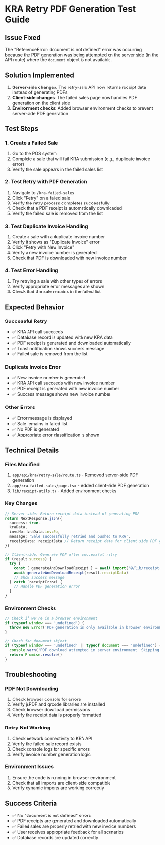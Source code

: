 # KRA Retry PDF Generation Test Guide

## Issue Fixed
The "ReferenceError: document is not defined" error was occurring because the PDF generation was being attempted on the server side (in the API route) where the `document` object is not available.

## Solution Implemented
1. **Server-side changes**: The retry-sale API now returns receipt data instead of generating PDFs
2. **Client-side changes**: The failed sales page now handles PDF generation on the client side
3. **Environment checks**: Added browser environment checks to prevent server-side PDF generation

## Test Steps

### 1. Create a Failed Sale
1. Go to the POS system
2. Complete a sale that will fail KRA submission (e.g., duplicate invoice error)
3. Verify the sale appears in the failed sales list

### 2. Test Retry with PDF Generation
1. Navigate to `/kra-failed-sales`
2. Click "Retry" on a failed sale
3. Verify the retry process completes successfully
4. Check that a PDF receipt is automatically downloaded
5. Verify the failed sale is removed from the list

### 3. Test Duplicate Invoice Handling
1. Create a sale with a duplicate invoice number
2. Verify it shows as "Duplicate Invoice" error
3. Click "Retry with New Invoice"
4. Verify a new invoice number is generated
5. Check that PDF is downloaded with new invoice number

### 4. Test Error Handling
1. Try retrying a sale with other types of errors
2. Verify appropriate error messages are shown
3. Check that the sale remains in the failed list

## Expected Behavior

### Successful Retry
- ✅ KRA API call succeeds
- ✅ Database record is updated with new KRA data
- ✅ PDF receipt is generated and downloaded automatically
- ✅ Toast notification shows success message
- ✅ Failed sale is removed from the list

### Duplicate Invoice Error
- ✅ New invoice number is generated
- ✅ KRA API call succeeds with new invoice number
- ✅ PDF receipt is generated with new invoice number
- ✅ Success message shows new invoice number

### Other Errors
- ✅ Error message is displayed
- ✅ Sale remains in failed list
- ✅ No PDF is generated
- ✅ Appropriate error classification is shown

## Technical Details

### Files Modified
1. `app/api/kra/retry-sale/route.ts` - Removed server-side PDF generation
2. `app/kra-failed-sales/page.tsx` - Added client-side PDF generation
3. `lib/receipt-utils.ts` - Added environment checks

### Key Changes
```typescript
// Server-side: Return receipt data instead of generating PDF
return NextResponse.json({ 
  success: true, 
  kraData,
  invcNo: kraData.invcNo,
  message: 'Sale successfully retried and pushed to KRA',
  receiptData: receiptData // Return receipt data for client-side PDF generation
})

// Client-side: Generate PDF after successful retry
if (result.success) {
  try {
    const { generateAndDownloadReceipt } = await import('@/lib/receipt-utils')
    await generateAndDownloadReceipt(result.receiptData)
    // Show success message
  } catch (receiptError) {
    // Handle PDF generation error
  }
}
```

### Environment Checks
```typescript
// Check if we're in a browser environment
if (typeof window === 'undefined') {
  throw new Error('PDF generation is only available in browser environment')
}

// Check for document object
if (typeof window === 'undefined' || typeof document === 'undefined') {
  console.warn('PDF download attempted in server environment. Skipping download.')
  return Promise.resolve()
}
```

## Troubleshooting

### PDF Not Downloading
1. Check browser console for errors
2. Verify jsPDF and qrcode libraries are installed
3. Check browser download permissions
4. Verify the receipt data is properly formatted

### Retry Not Working
1. Check network connectivity to KRA API
2. Verify the failed sale record exists
3. Check console logs for specific errors
4. Verify invoice number generation logic

### Environment Issues
1. Ensure the code is running in browser environment
2. Check that all imports are client-side compatible
3. Verify dynamic imports are working correctly

## Success Criteria
- ✅ No "document is not defined" errors
- ✅ PDF receipts are generated and downloaded automatically
- ✅ Failed sales are properly retried with new invoice numbers
- ✅ User receives appropriate feedback for all scenarios
- ✅ Database records are updated correctly 